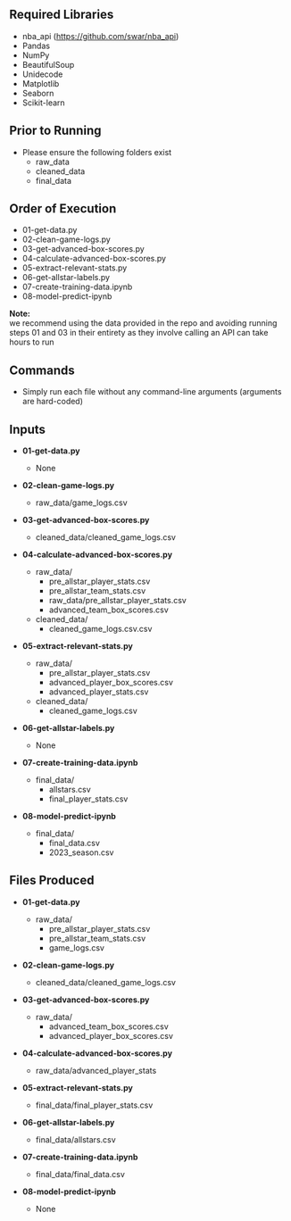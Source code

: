 ## Required Libraries
- nba_api (https://github.com/swar/nba_api)
- Pandas
- NumPy
- BeautifulSoup
- Unidecode
- Matplotlib
- Seaborn
- Scikit-learn

## Prior to Running
* Please ensure the following folders exist
  * raw_data
  * cleaned_data
  * final_data

## Order of Execution
- 01-get-data.py
- 02-clean-game-logs.py
- 03-get-advanced-box-scores.py
- 04-calculate-advanced-box-scores.py
- 05-extract-relevant-stats.py
- 06-get-allstar-labels.py
- 07-create-training-data.ipynb
- 08-model-predict-ipynb

**Note:** <br>
we recommend using the data provided in the repo and avoiding running steps 01 and 03 in their entirety as they involve 
calling an API can take hours to run  

## Commands
- Simply run each file without any command-line arguments (arguments are hard-coded)

## Inputs
- **01-get-data.py**
  - None


- **02-clean-game-logs.py**
  - raw_data/game_logs.csv


- **03-get-advanced-box-scores.py**
  - cleaned_data/cleaned_game_logs.csv


- **04-calculate-advanced-box-scores.py**
  - raw_data/
    - pre_allstar_player_stats.csv
    - pre_allstar_team_stats.csv
    - raw_data/pre_allstar_player_stats.csv
    - advanced_team_box_scores.csv
  - cleaned_data/
    - cleaned_game_logs.csv.csv


- **05-extract-relevant-stats.py**
  - raw_data/
    - pre_allstar_player_stats.csv
    - advanced_player_box_scores.csv
    - advanced_player_stats.csv
  - cleaned_data/
    - cleaned_game_logs.csv


- **06-get-allstar-labels.py**
  - None


- **07-create-training-data.ipynb**
  - final_data/
    - allstars.csv
    - final_player_stats.csv


- **08-model-predict-ipynb**
  - final_data/
    - final_data.csv
    - 2023_season.csv


## Files Produced
- **01-get-data.py**
  - raw_data/
    - pre_allstar_player_stats.csv
    - pre_allstar_team_stats.csv
    - game_logs.csv


- **02-clean-game-logs.py**
  - cleaned_data/cleaned_game_logs.csv

  
- **03-get-advanced-box-scores.py**
  - raw_data/
    - advanced_team_box_scores.csv
    - advanced_player_box_scores.csv


- **04-calculate-advanced-box-scores.py**
  - raw_data/advanced_player_stats


- **05-extract-relevant-stats.py**
  - final_data/final_player_stats.csv


- **06-get-allstar-labels.py**
  - final_data/allstars.csv


- **07-create-training-data.ipynb**
  - final_data/final_data.csv


- **08-model-predict-ipynb**
  - None
